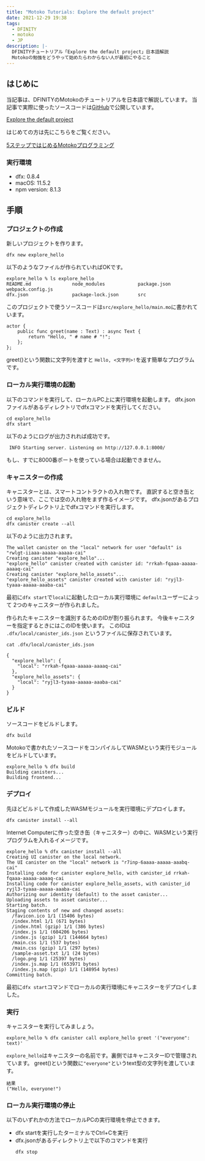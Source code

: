 ```yaml
---
title: "Motoko Tutorials: Explore the default project"
date: 2021-12-29 19:38
tags:
  - DFINITY
  - motoko
  - JP
description: |-
  DFINITYチュートリアル「Explore the default project」日本語解説
  Motokoの勉強をどうやって始めたらわからない人が最初にやること
---
```


## はじめに
当記事は、DFINITYのMotokoのチュートリアルを日本語で解説しています。
当記事で実際に使ったソースコードは[GitHub](https://github.com/smacon-dev/motoko-tutorial/tree/main/explore_hello)で公開しています。

[Explore the default project](https://smartcontracts.org/docs/developers-guide/tutorials/explore-templates.html)


はじめての方は先にこちらをご覧ください。

[5ステップではじめるMotokoプログラミング](/blog/hello-motoko)

### 実行環境
* dfx: 0.8.4
* macOS: 11.5.2
* npm version: 8.1.3

## 手順
### プロジェクトの作成

新しいプロジェクトを作ります。
```
dfx new explore_hello
```

以下のようなファイルが作られていればOKです。
```
explore_hello % ls explore_hello
README.md               node_modules            package.json            webpack.config.js
dfx.json                package-lock.json       src
```

このプロジェクトで使うソースコードは`src/explore_hello/main.mo`に書かれています。

```
actor {
    public func greet(name : Text) : async Text {
        return "Hello, " # name # "!";
    };
};
```

greet()という関数に文字列を渡すと `Hello, <文字列>!`を返す簡単なプログラムです。


### ローカル実行環境の起動
以下のコマンドを実行して、ローカルPC上に実行環境を起動します。
dfx.jsonファイルがあるディレクトリでdfxコマンドを実行してください。

```
cd explore_hello
dfx start
```

以下のようにログが出力されれば成功です。
```
 INFO Starting server. Listening on http://127.0.0.1:8000/
```

もし、すでに8000番ポートを使っている場合は起動できません。

### キャニスターの作成
キャニスターとは、スマートコントラクトの入れ物です。
直訳すると空き缶という意味で、ここでは空の入れ物をまず作るイメージです。
dfx.jsonがあるプロジェクトディレクトリ上でdfxコマンドを実行します。
```
cd explore_hello
dfx canister create --all
```

以下のように出力されます。
```
The wallet canister on the "local" network for user "default" is "rwlgt-iiaaa-aaaaa-aaaaa-cai"
Creating canister "explore_hello"...
"explore_hello" canister created with canister id: "rrkah-fqaaa-aaaaa-aaaaq-cai"
Creating canister "explore_hello_assets"...
"explore_hello_assets" canister created with canister id: "ryjl3-tyaaa-aaaaa-aaaba-cai"
```
最初に`dfx start`で`local`に起動したローカル実行環境に
`default`ユーザーによって
2つのキャニスターが作られました。

作られたキャニスターを識別するためのIDが割り振られます。
今後キャニスターを指定するときにはこのIDを使います。
このIDは `.dfx/local/canister_ids.json` というファイルに保存されています。

```
cat .dfx/local/canister_ids.json
```
```
{
  "explore_hello": {
    "local": "rrkah-fqaaa-aaaaa-aaaaq-cai"
  },
  "explore_hello_assets": {
    "local": "ryjl3-tyaaa-aaaaa-aaaba-cai"
  }
}
```

### ビルド
ソースコードをビルドします。
```
dfx build
```
Motokoで書かれたソースコードをコンパイルしてWASMという実行モジュールをビルドしています。
```
explore_hello % dfx build
Building canisters...
Building frontend...
```

### デプロイ
先ほどビルドして作成したWASMモジュールを実行環境にデプロイします。
```
dfx canister install --all
```
Internet Computerに作った空き缶（キャニスター）の中に、WASMという実行プログラムを入れるイメージです。

```
explore_hello % dfx canister install --all
Creating UI canister on the local network.
The UI canister on the "local" network is "r7inp-6aaaa-aaaaa-aaabq-cai"
Installing code for canister explore_hello, with canister_id rrkah-fqaaa-aaaaa-aaaaq-cai
Installing code for canister explore_hello_assets, with canister_id ryjl3-tyaaa-aaaaa-aaaba-cai
Authorizing our identity (default) to the asset canister...
Uploading assets to asset canister...
Starting batch.
Staging contents of new and changed assets:
  /favicon.ico 1/1 (15406 bytes)
  /index.html 1/1 (671 bytes)
  /index.html (gzip) 1/1 (386 bytes)
  /index.js 1/1 (604206 bytes)
  /index.js (gzip) 1/1 (144664 bytes)
  /main.css 1/1 (537 bytes)
  /main.css (gzip) 1/1 (297 bytes)
  /sample-asset.txt 1/1 (24 bytes)
  /logo.png 1/1 (25397 bytes)
  /index.js.map 1/1 (653971 bytes)
  /index.js.map (gzip) 1/1 (148954 bytes)
Committing batch.
```
最初に`dfx start`コマンドでローカルの実行環境にキャニスターをデプロイしました。

### 実行
キャニスターを実行してみましょう。

```
explore_hello % dfx canister call explore_hello greet '("everyone": text)'
```

`explore_hello`はキャニスターの名前です。裏側ではキャニスターIDで管理されています。
greet()という関数に`"everyone"`というtext型の文字列を渡しています。

```
結果
("Hello, everyone!")
```

### ローカル実行環境の停止

以下のいずれかの方法でローカルPCの実行環境を停止できます。
* dfx startを実行したターミナルでCtrl+Cを実行
* dfx.jsonがあるディレクトリ上で以下のコマンドを実行
  ```
  dfx stop
  ```